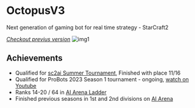 # OctopusV3

Next generation of gaming bot for real time strategy - StarCraft2

[*Checkout previus version*](https://github.com/takado8/StarCraft2_bot_v2/)
![img1](.idea/zAwSN1u.gif)

## Achievements

- Qualified for [sc2ai Summer Tournament](https://sc2ai.net/wiki/2023-summer-tournament/), Finished with place 11/16
- Qualified for ProBots 2023 Season 1 tournament - ongoing, [watch on Youtube](https://youtu.be/r_tAYdSnPxM?t=5730)
- Ranks 14-20 / 64 in [AI Arena Ladder](https://aiarena.net/competitions/22/)
- Finished previous seasons in 1st and 2nd divisions on [AI Arena](https://aiarena.net/bots/578/)
